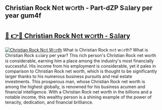 ## Christian Rock N𝚎t w𝚘rth - Part-dZP S𝚊lary per year gum4f

# <h2><a href="http://gc0gc4.nevu.top/?p=Christian+Rock">🔗 👉🔴 Christian Rock N𝚎t w𝚘rth - S𝚊lary</a></h2>

[![Christian Rock N𝚎t W𝚘rth](https://i.imgur.com/Oavwk0R.jpeg)](http://gc0gc4.nevu.top/?p=Christian+Rock)
What is Christian Rock n𝚎t w𝚘rth? What is Christian Rock s𝚊lary per year?
This rich person's Christian Rock net worth is considerable, earning him a place among the industry's most financially successful. His income from his employment is considerable, yet it pales in comparison to Christian Rock net worth, which is thought to be significantly larger thanks to his numerous business pursuits and real estate investments. This prosperous man, whose Christian Rock net worth is among the highest globally, is renowned for his business acumen and financial intelligence. With a Christian Rock net worth in the billions and a notable income, this wealthy person is a shining example of the power of tenacity, dedication, and financial brilliance.
